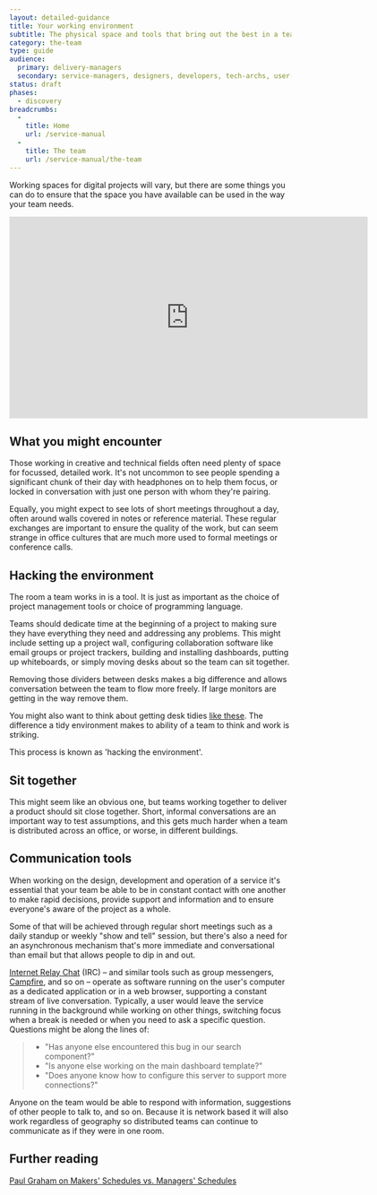 ```yaml
---
layout: detailed-guidance
title: Your working environment
subtitle: The physical space and tools that bring out the best in a team
category: the-team
type: guide
audience:
  primary: delivery-managers
  secondary: service-managers, designers, developers, tech-archs, user-researchers, performance-analysts
status: draft
phases:
  - discovery
breadcrumbs:
  -
    title: Home
    url: /service-manual
  -
    title: The team
    url: /service-manual/the-team
---
```


Working spaces for digital projects will vary, but there are some things you can do to ensure that the space you have available can be used in the way your team needs.

<iframe width="640" height="360" src="https://www.youtube.com/embed/2rAE6c6cSM4?rel=0" frameborder="0" allowfullscreen=""></iframe>


## What you might encounter

Those working in creative and technical fields often need plenty of space for focussed, detailed work. It's not uncommon to see people spending a significant chunk of their day with headphones on to help them focus, or locked in conversation with just one person with whom they're pairing. 

Equally, you might expect to see lots of short meetings throughout a day, often around walls covered in notes or reference material. These regular exchanges are important to ensure the quality of the work, but can seem strange in office cultures that are much more used to formal meetings or conference calls. 

## Hacking the environment

The room a team works in is a tool. It is just as important as the choice of project management tools or choice of programming language.

Teams should dedicate time at the beginning of a project to making sure they have everything they need and addressing any problems. This might include setting up a project wall, configuring collaboration software like email groups or project trackers, building and installing dashboards, putting up whiteboards, or simply moving desks about so the team can sit together. 

Removing those dividers between desks makes a big difference and allows conversation between the team to flow more freely. If large monitors are getting in the way remove them. 

You might also want to think about getting desk tidies [like these](http://www.muji.eu/pages/online.asp?Sec=9&Sub=38&PID=163). The difference a tidy environment makes to ability of a team to think and work is striking. 

This process is known as 'hacking the environment'.

## Sit together

This might seem like an obvious one, but teams working together to deliver a product should sit close together. Short, informal conversations are an important way to test assumptions, and this gets much harder when a team is distributed across an office, or worse, in different buildings.

## Communication tools

When working on the design, development and operation of a service it's essential that your team be able to be in constant contact with one another to make rapid decisions, provide support and information and to ensure everyone's aware of the project as a whole. 

Some of that will be achieved through regular short meetings such as a daily standup or weekly "show and tell" session, but there's also a need for an asynchronous mechanism that's more immediate and conversational than email but that allows people to dip in and out. 

[Internet Relay Chat](http://en.wikipedia.org/wiki/Internet_Relay_Chat) (IRC) – and similar tools such as group messengers, [Campfire](http://campfirenow.com/), and so on – operate as software running on the user's computer as a dedicated application or in a web browser, supporting a constant stream of live conversation. Typically, a user would leave the service running in the background while working on other things, switching focus when a break is needed or when you need to ask a specific question. Questions might be along the lines of:

>* "Has anyone else encountered this bug in our search component?"
>* "Is anyone else working on the main dashboard template?" 
>* "Does anyone know how to configure this server to support more connections?"

Anyone on the team would be able to respond with information, suggestions of other people to talk to, and so on. Because it is network based it will also work regardless of geography so distributed teams can continue to communicate as if they were in one room.

## Further reading
[Paul Graham on Makers' Schedules vs. Managers' Schedules](http://www.paulgraham.com/makersschedule.html)
